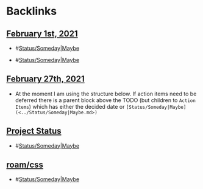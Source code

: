 
# Backlinks
## [February 1st, 2021](<February 1st, 2021.md>)
- #[Status/Someday|Maybe](<../Status/Someday|Maybe.md>)

- #[Status/Someday|Maybe](<../Status/Someday|Maybe.md>)

## [February 27th, 2021](<February 27th, 2021.md>)
- At the moment I am using the structure below. If action items need to be deferred there is a parent block above the TODO (but children to `Action Items`) which has either the decided date or `[Status/Someday|Maybe](<../Status/Someday|Maybe.md>)`

## [Project Status](<Project Status.md>)
- #[Status/Someday|Maybe](<../Status/Someday|Maybe.md>)

## [roam/css](<roam/css.md>)
- #[Status/Someday|Maybe](<../Status/Someday|Maybe.md>)


